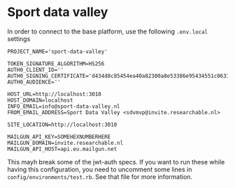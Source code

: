 # Sport data valley
In order to connect to the base platform, use the following `.env.local` settings

```
PROJECT_NAME='sport-data-valley'

TOKEN_SIGNATURE_ALGORITHM=HS256
AUTH0_CLIENT_ID=''
AUTH0_SIGNING_CERTIFICATE='d434d8c85454ea40a82300a8e53386e95434551c063757f9c7f99a4938a15192336d9ca4d476cf1ab5757605948b2a32b22745d9957d198a6625b99e5108da9b'
AUTH0_AUDIENCE=''

HOST_URL=http://localhost:3010
HOST_DOMAIN=localhost
INFO_EMAIL=info@sport-data-valley.nl
FROM_EMAIL_ADDRESS=Sport Data Valley <sdvmvp@invite.researchable.nl>

SITE_LOCATION=http://localhost:3010

MAILGUN_API_KEY=SOMEHEXNUMBERHERE
MAILGUN_DOMAIN=invite.researchable.nl
MAILGUN_API_HOST=api.eu.mailgun.net
```

This mayh break some of the jwt-auth specs. If you want to run these while having this configuration, you need to uncomment some lines in `config/environments/test.rb`. See that file for more information.
